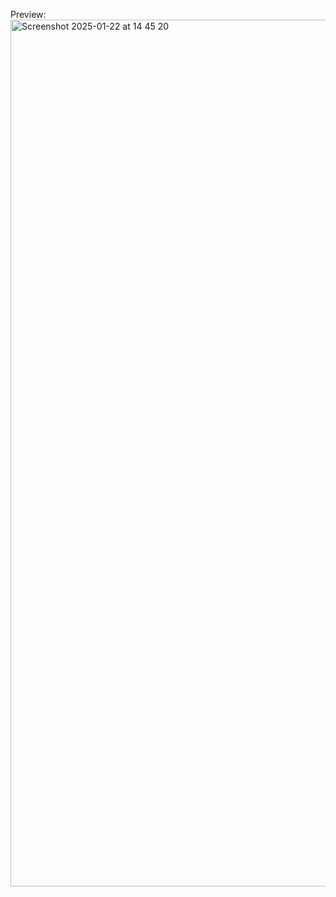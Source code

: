 

Preview:
<img width="1387" alt="Screenshot 2025-01-22 at 14 45 20" src="https://github.com/user-attachments/assets/50936a69-9e98-4071-8b60-b13763987882" />
